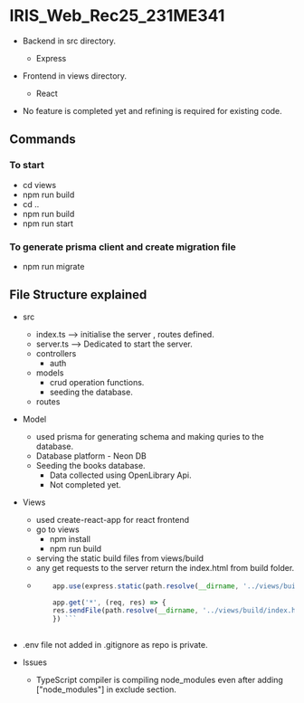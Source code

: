 # IRIS_Web_Rec25_231ME341 

- Backend in src directory.     
  - Express 
- Frontend in views directory.  
  - React 

- No feature is completed yet and refining is required for existing code.  

## Commands 

### To start 
- cd views 
- npm run build 
- cd .. 
- npm run build 
- npm run start 

### To generate prisma client and create migration file
- npm  run  migrate 
    

## File Structure explained 

- src 
  - index.ts --> initialise the server  , routes defined. 
  - server.ts --> Dedicated to start the server.
  - controllers 
     - auth 
  - models  
    - crud operation  functions.
    - seeding the database. 
  - routes 

- Model 
  - used prisma for generating schema and making quries to  the database.
  - Database platform  - Neon DB 
  - Seeding the books database. 
    - Data collected using OpenLibrary Api.
    - Not completed yet.  

- Views
  - used create-react-app for react frontend
  - go to views 
    - npm install  
    - npm run build 
  - serving the static  build files from  views/build  
  - any get requests to the server return the index.html from  build folder.
  - ``` javascript 
        app.use(express.static(path.resolve(__dirname, '../views/build')))

        app.get('*', (req, res) => {
        res.sendFile(path.resolve(__dirname, '../views/build/index.html'))
        }) ```
        
- .env file not added in .gitignore as repo is private. 

- Issues 
  - TypeScript compiler is compiling node_modules even  after adding ["node_modules"] in exclude section.
